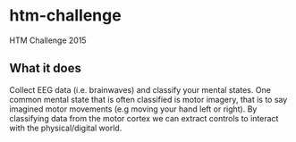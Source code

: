 # htm-challenge
HTM Challenge 2015

## What it does
Collect EEG data (i.e. brainwaves) and classify your mental states. One common mental state that is often classified is motor imagery, that is to say imagined motor movements (e.g moving your hand left or right). By classifying data from the motor cortex we can extract controls to interact with the physical/digital world.
